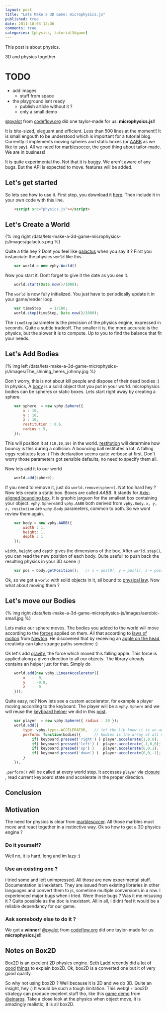 ```yaml
---
layout: post
title: "Lets Make a 3D Game: microphysics.js"
published: true
date: 2011-10-03 12:36
comments: true
categories: [physics, tutorial3dgame]
---
```


This post is about physics.

3D and physics
together

# TODO
* add images
  * stuff from space
* the playground isnt ready
  * publish article without it ?
  * only a small demo 

[@pyalot](http://twitter.com/#!/pyalot) from [codeflow.org](http://codeflow.org/) did one taylor-made for us: **microphysics.js**!!

It is bite-sized, eleguant and efficient.
Less than 500 lines at the moment!!
It is small engouth to be understood which is important for a tutorial blog.
Currently it implements moving spheres and static boxes (or [AABB](http://en.wikipedia.org/wiki/Axis-aligned_bounding_box) as we like to say).
All we need for [marblesoccer](http://marblesoccer.com), the good thing about tailor-made.
We are in business!

It is quite experimental tho.
Not that it is buggy.
We aren't aware of any bugs.
But the API is expected to move.
features will be added.

## Let's get started

So lets see how to use it.
First step, you download it [here](https://raw.github.com/jeromeetienne/microphysics.js/master/codeflow/physics.js).
Then include it in your own code with this line.

```html
    <script src="physics.js"></script>
```

## Let's Create a World

{% img right /data/lets-make-a-3d-game-microphysics-js/images/galactus.png %}

Quite a title hey ?
Dont you feel like [galactus](http://en.wikipedia.org/wiki/Galactus) when you say it ?
First you instanciate the physics ```world``` like this.

```javascript
	var world = new vphy.World()
```

Now you start it. Dont forget to give it the date as you see it.

```javascript
	world.start(Date.now()/1000);
```

The ```world``` is now fully initialized.
You just have to periodically update it in your game/render loop.

```javascript
	var timeStep	= 1/180;
	world.step(timeStep, Date.now()/1000);
```

The ```timeStep``` parameter is the precision of the physics engine, expressed in seconds.
Quite a subtle tradeoff.
The smaller it is, the more accurate is the physics, but the slower it is to compute.
Up to you to find the balance that fit your needs.

## Let's Add Bodies

{% img left /data/lets-make-a-3d-game-microphysics-js/images/The_shining_heres_johnny.jpg %}

Don't worry, this is not about kill people and dispose of their dead bodies :)
In physics, A [body](http://en.wikipedia.org/wiki/Rigid_body) is a solid object that you put in your world.
microphysics bodies can be spheres or static boxes.
Lets start right away by creating a sphere. 

```javascript
	var sphere	= new vphy.Sphere({
		x : 10,
		y : 10,
		z : 10,
		restitution	: 0.6,
		radius : 5,
	});
```

This will position it at ```(10,10,10)``` in the world.
[restitution](http://en.wikipedia.org/wiki/Coefficient_of_restitution) will determine how
bouncy is this during a collision.
A bouncing ball restitutes a lot.
A falling eggs restitutes less :)
This declaration seems quite verbose at first.
Don't worry those parameters got sensible defaults, no need to specify them all.

Now lets add it to our world

```javascript
    world.add(sphere);
```

If you need to remove it, just do ```world.remove(sphere)```. Not too hard hey ?
Now lets create a static box.
Boxes are called *AABB*.
It stands for [Axis-aligned bounding box](http://en.wikipedia.org/wiki/Axis-aligned_bounding_box).
It is graphic jarguon for the smallest box containing your object.
```vphy.Sphere```and ```vphy.AABB``` both derived from ```vphy.Body```.
```x, y, z, resitution``` are ```vphy.Body``` parameters, common to both.
So we wont review them again.

```javascript
    var body = new vphy.AABB({
        width : 1,
        height: 1,
        depth : 1
    });
```

```width```, ```height``` and ```depth``` gives the dimensions of the box.
After ```world.step()```, you can read the new position of each body. Quite usefull
to push back the resulting physics in your 3D scene :)

```javascript
	var pos	= body.getPosition();	// x = pos[0], y = pos[1], z = pos[2]
```

Ok, so we got a ```world``` with solid objects in it, all bound to [physical law](http://en.wikipedia.org/wiki/Physical_law).
Now what about moving them ?

## Let's move our Bodies

{% img right /data/lets-make-a-3d-game-microphysics-js/images/aerobic-small.jpg %}

Lets make our sphere moves.
The bodies you added to the world will move according to the [forces](http://en.wikipedia.org/wiki/Force) applied on them.
All that according to 
[laws of motion](http://en.wikipedia.org/wiki/Newton%27s_laws_of_motion)
from [Newton](http://en.wikipedia.org/wiki/Isaac_Newton).
He discovered that by receiving an [apple on the head](http://en.wikipedia.org/wiki/Isaac_Newton#Apple_analogy),
creativity can take strange paths sometime :)

Ok let's add [gravity](http://en.wikipedia.org/wiki/Gravity_of_Earth), the force which moved this falling apple.
This force is applied along a given direction to all our objects.
The library already contains an helper just for that. Simply do

```javascript
	world.add(new vphy.LinearAccelerator({
		x	:  0, 
		y	: -9.8,
		z	:  0
	}));
```

Quite easy, no? Now lets see a custom accelerator, for example a player moving 
according to the keyboard. The player will be a ```vphy.Sphere``` and we will
reuse the [keyboard helper](http://learningthreejs.com/data/THREEx/THREEx.KeyboardState.js) we
did in this [post](http://learningthreejs.com/blog/2011/09/12/lets-Make-a-3D-game-keyboard/).

```javascript
	var player	= new vphy.Sphere({ radius : 20 });
	world.add({
		type: vphy.types.ACCELERATOR,   // let the lib know it is an accelerator
		perform: function(bodies){      // bodies is the array of all vphy.Body
			if( keyboard.pressed('right') )	player.accelerate(1,0,0);
			if( keyboard.pressed('left') )	player.accelerate(-1,0,0);
			if( keyboard.pressed('up') )	player.accelerate(0,0,1);
			if( keyboard.pressed('down') )	player.accelerate(0,0,-1);
		}
	});
```

```.perform()``` will be called at every world step.
It accesses ```player``` via
[closure](https://developer.mozilla.org/en/JavaScript/Guide/Closures)
, read current keyboard state and accelerate in the proper direction.

## Conclusion



## Motivation

The need for physics is clear from [marblesoccer](http://marblesoccer.com).
All those marbles must move and react together in a instinctive way.
Ok so how to get a 3D physics engine ?

### Do it yourself?
Well no, it is hard, long and im lazy :)

### Use an existing one ?
i tried some and left unimpressed. All those are new experimental stuff.
Documentation is inexistant.
They are issued from existing libraries in other languages and convert them to js, sometime multiple conversions in a row.
I experienced major bugs when i tried. Were those bugs ? Was it me misusing it ?
Quite possible as the doc is inexistant.
All in all, i didnt feel it would be a reliable dependancy for our game.

### Ask somebody else to do it ?
We got a **winner!**
[@pyalot](http://twitter.com/#!/pyalot) from [codeflow.org](http://codeflow.org/) did one taylor-made for us: **microphysics.js**!!

## Notes on Box2D
Box2D is an excelent 2D physics engine.
[Seth Ladd](http://blog.sethladd.com/) recently did
[a](http://blog.sethladd.com/2011/09/box2d-collision-damage-for-javascript.html)
[lot](http://blog.sethladd.com/2011/09/box2d-impulse-and-javascript.html)
[of](http://blog.sethladd.com/2011/09/box2d-with-complex-and-concave-objects.html)
[good](http://blog.sethladd.com/2011/09/box2d-and-polygons-for-javascript.html)
[things](http://blog.sethladd.com/2011/09/box2d-web-workers-better-performance.html)
to explain box2D. Ok, box2D is a converted one but it of very good quality.

So why not using box2D ?
Well because it is 2D  and we do 3D.
Quite an insight, hey :)
It would be such a tough limitation.
This webgl + box2D strategy can produce excelent stuff tho, like this
[game demo](http://game.2x.io/) from [@einaros](http://twitter.com/#!/einaros).
Take a close look at the physics when object move, it is amazingly realistic, it is all box2D.

